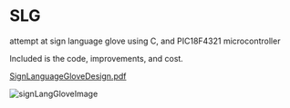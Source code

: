 # SLG
attempt at sign language glove using  C, and PIC18F4321 microcontroller

Included is the code, improvements, and cost.

[SignLanguageGloveDesign.pdf](https://github.com/user-attachments/files/19315837/SignLanguageGloveDesign.pdf)



![signLangGloveImage](https://github.com/user-attachments/assets/0497a99c-a0bb-40ac-a07f-b1821c603c3d)

